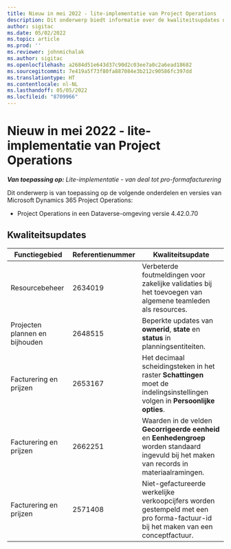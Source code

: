 ```yaml
---
title: Nieuw in mei 2022 - lite-implementatie van Project Operations
description: Dit onderwerp biedt informatie over de kwaliteitsupdates die beschikbaar zijn in de versie van de Microsoft Dynamics 365 Project Operations Lite-implementatie van mei 2022.
author: sigitac
ms.date: 05/02/2022
ms.topic: article
ms.prod: ''
ms.reviewer: johnmichalak
ms.author: sigitac
ms.openlocfilehash: a2684d51e643d37c90d2c03ee7a0c2a6ead18682
ms.sourcegitcommit: 7e419a5f73f80fa887084e3b212c90586fc397dd
ms.translationtype: HT
ms.contentlocale: nl-NL
ms.lasthandoff: 05/05/2022
ms.locfileid: "8709966"
---
```

# <a name="whats-new-may-2022---project-operations-lite-deployment"></a>Nieuw in mei 2022 - lite-implementatie van Project Operations

_**Van toepassing op:** Lite-implementatie - van deal tot pro-formafacturering_

Dit onderwerp is van toepassing op de volgende onderdelen en versies van Microsoft Dynamics 365 Project Operations:

- Project Operations in een Dataverse-omgeving versie 4.42.0.70

## <a name="quality-updates"></a>Kwaliteitsupdates

| Functiegebied | Referentienummer | Kwaliteitsupdate |
| --- | --- | --- |
| Resourcebeheer | 2634019 | Verbeterde foutmeldingen voor zakelijke validaties bij het toevoegen van algemene teamleden als resources. |
| Projecten plannen en bijhouden | 2648515 | Beperkte updates van **ownerid**, **state** en **status** in planningsentiteiten. |
| Facturering en prijzen | 2653167 | Het decimaal scheidingsteken in het raster **Schattingen** moet de indelingsinstellingen volgen in **Persoonlijke opties**. |
| Facturering en prijzen| 2662251 | Waarden in de velden **Gecorrigeerde eenheid** en **Eenhedengroep** worden standaard ingevuld bij het maken van records in materiaalramingen. |
| Facturering en prijzen| 2571408 | Niet-gefactureerde werkelijke verkoopcijfers worden gestempeld met een pro forma-factuur-id bij het maken van een conceptfactuur. |
